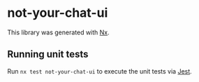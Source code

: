 # not-your-chat-ui

This library was generated with [Nx](https://nx.dev).

## Running unit tests

Run `nx test not-your-chat-ui` to execute the unit tests via [Jest](https://jestjs.io).

